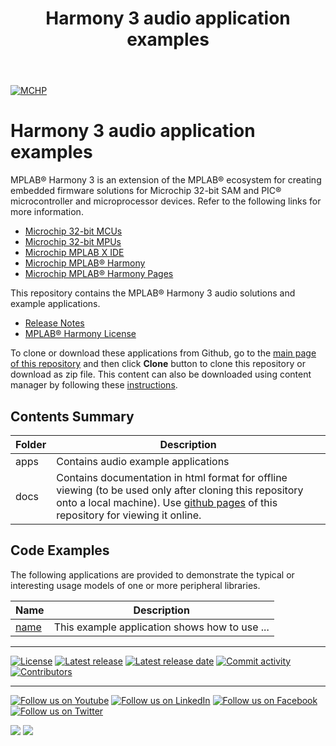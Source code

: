 ﻿---
title: Harmony 3 audio application examples
nav_order: 1
has_children: true
has_toc: false
---
[![MCHP](https://www.microchip.com/ResourcePackages/Microchip/assets/dist/images/logo.png)](https://www.microchip.com)

# Harmony 3 audio application examples

MPLAB® Harmony 3 is an extension of the MPLAB® ecosystem for creating embedded firmware solutions for Microchip 32-bit SAM and PIC® microcontroller and microprocessor devices.  Refer to the following links for more information.

- [Microchip 32-bit MCUs](https://www.microchip.com/design-centers/32-bit)
- [Microchip 32-bit MPUs](https://www.microchip.com/design-centers/32-bit-mpus)
- [Microchip MPLAB X IDE](https://www.microchip.com/mplab/mplab-x-ide)
- [Microchip MPLAB® Harmony](https://www.microchip.com/mplab/mplab-harmony)
- [Microchip MPLAB® Harmony Pages](https://microchip-mplab-harmony.github.io/)

This repository contains the MPLAB® Harmony 3 audio solutions and example applications. 

- [Release Notes](./release_notes.md)
- [MPLAB® Harmony License](mplab_harmony_license.md)

To clone or download these applications from Github, go to the [main page of this repository](https://github.com/Microchip-MPLAB-Harmony/csp_apps_sam_c20_c21) and then click **Clone** button to clone this repository or download as zip file.
This content can also be downloaded using content manager by following these [instructions](https://github.com/Microchip-MPLAB-Harmony/contentmanager/wiki).

## Contents Summary

| Folder     | Description                                               |
| ---        | ---                                                       |
| apps       | Contains audio example applications |
| docs       | Contains documentation in html format for offline viewing (to be used only after cloning this repository onto a local machine). Use [github pages](https://microchip-mplab-harmony.github.io/audio_apps/) of this repository for viewing it online. |

## Code Examples

The following applications are provided to demonstrate the typical or interesting usage models of one or more peripheral libraries.

| Name | Description |
| ---- | ----------- |
| [name](apps/xx/yy/readme.md) | This example application shows how to use ... |

____

[![License](https://img.shields.io/badge/license-Harmony%20license-orange.svg)](https://github.com/Microchip-MPLAB-Harmony/audio_apps/blob/master/mplab_harmony_license.md)
[![Latest release](https://img.shields.io/github/release/Microchip-MPLAB-Harmony/audio_apps.svg)](https://github.com/Microchip-MPLAB-Harmony/audio_apps/releases/latest)
[![Latest release date](https://img.shields.io/github/release-date/Microchip-MPLAB-Harmony/audio_apps.svg)](https://github.com/Microchip-MPLAB-Harmony/audio_apps/releases/latest)
[![Commit activity](https://img.shields.io/github/commit-activity/y/Microchip-MPLAB-Harmony/audio_apps.svg)](https://github.com/Microchip-MPLAB-Harmony/audio_apps/graphs/commit-activity)
[![Contributors](https://img.shields.io/github/contributors-anon/Microchip-MPLAB-Harmony/audio_apps.svg)]()

____

[![Follow us on Youtube](https://img.shields.io/badge/Youtube-Follow%20us%20on%20Youtube-red.svg)](https://www.youtube.com/user/MicrochipTechnology)
[![Follow us on LinkedIn](https://img.shields.io/badge/LinkedIn-Follow%20us%20on%20LinkedIn-blue.svg)](https://www.linkedin.com/company/microchip-technology)
[![Follow us on Facebook](https://img.shields.io/badge/Facebook-Follow%20us%20on%20Facebook-blue.svg)](https://www.facebook.com/microchiptechnology/)
[![Follow us on Twitter](https://img.shields.io/twitter/follow/MicrochipTech.svg?style=social)](https://twitter.com/MicrochipTech)

[![](https://img.shields.io/github/stars/Microchip-MPLAB-Harmony/audio_apps.svg?style=social)]()
[![](https://img.shields.io/github/watchers/Microchip-MPLAB-Harmony/audio_apps.svg?style=social)]()


